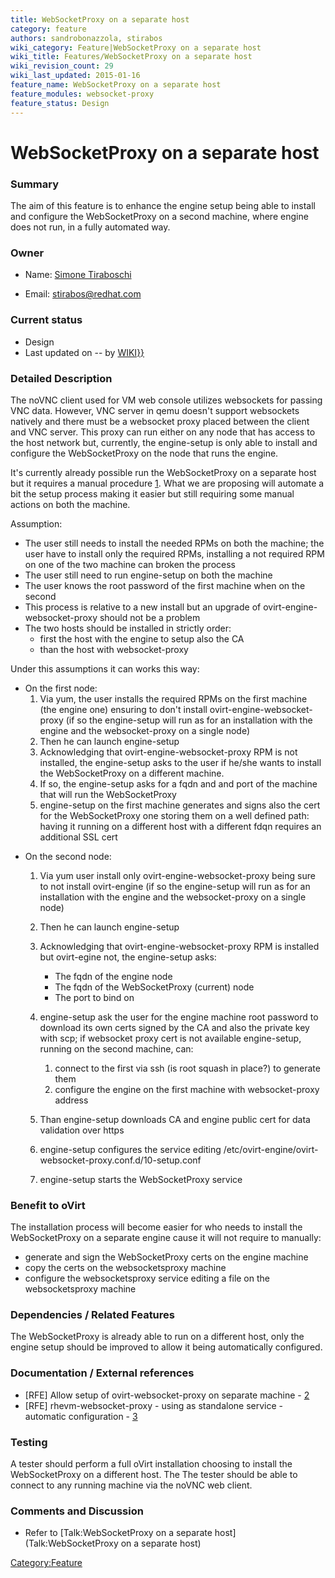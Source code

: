 ```yaml
---
title: WebSocketProxy on a separate host
category: feature
authors: sandrobonazzola, stirabos
wiki_category: Feature|WebSocketProxy on a separate host
wiki_title: Features/WebSocketProxy on a separate host
wiki_revision_count: 29
wiki_last_updated: 2015-01-16
feature_name: WebSocketProxy on a separate host
feature_modules: websocket-proxy
feature_status: Design
---
```


# WebSocketProxy on a separate host

### Summary

The aim of this feature is to enhance the engine setup being able to install and configure the WebSocketProxy on a second machine, where engine does not run, in a fully automated way.

### Owner

*   Name: [ Simone Tiraboschi](User:stirabos)

<!-- -->

*   Email: <stirabos@redhat.com>

### Current status

*   Design
*   Last updated on -- by [ WIKI}}](User:{{urlencode:{{REVISIONUSER}})

### Detailed Description

The noVNC client used for VM web console utilizes websockets for passing VNC data. However, VNC server in qemu doesn't support websockets natively and there must be a websocket proxy placed between the client and VNC server. This proxy can run either on any node that has access to the host network but, currently, the engine-setup is only able to install and configure the WebSocketProxy on the node that runs the engine.

It's currently already possible run the WebSocketProxy on a separate host but it requires a manual procedure [1](http://www.ovirt.org/Features/noVNC_console#Setup_Websocket_Proxy_on_a_Separate_Machine). What we are proposing will automate a bit the setup process making it easier but still requiring some manual actions on both the machine.

Assumption:

*   The user still needs to install the needed RPMs on both the machine; the user have to install only the required RPMs, installing a not required RPM on one of the two machine can broken the process
*   The user still need to run engine-setup on both the machine
*   The user knows the root password of the first machine when on the second
*   This process is relative to a new install but an upgrade of ovirt-engine-websocket-proxy should not be a problem
*   The two hosts should be installed in strictly order:
    -   first the host with the engine to setup also the CA
    -   than the host with websocket-proxy

Under this assumptions it can works this way:

*   On the first node:
    1.  Via yum, the user installs the required RPMs on the first machine (the engine one) ensuring to don't install ovirt-engine-websocket-proxy (if so the engine-setup will run as for an installation with the engine and the websocket-proxy on a single node)
    2.  Then he can launch engine-setup
    3.  Acknowledging that ovirt-engine-websocket-proxy RPM is not installed, the engine-setup asks to the user if he/she wants to install the WebSocketProxy on a different machine.
    4.  If so, the engine-setup asks for a fqdn and and port of the machine that will run the WebSocketProxy
    5.  engine-setup on the first machine generates and signs also the cert for the WebSocketProxy one storing them on a well defined path: having it running on a different host with a different fdqn requires an additional SSL cert

<!-- -->

*   On the second node:
    1.  Via yum user install only ovirt-engine-websocket-proxy being sure to not install ovirt-engine (if so the engine-setup will run as for an installation with the engine and the websocket-proxy on a single node)
    2.  Then he can launch engine-setup
    3.  Acknowledging that ovirt-engine-websocket-proxy RPM is installed but ovirt-egine not, the engine-setup asks:
        -   The fqdn of the engine node
        -   The fqdn of the WebSocketProxy (current) node
        -   The port to bind on

    4.  engine-setup ask the user for the engine machine root password to download its own certs signed by the CA and also the private key with scp; if websocket proxy cert is not available engine-setup, running on the second machine, can:
        1.  connect to the first via ssh (is root squash in place?) to generate them
        2.  configure the engine on the first machine with websocket-proxy address

    5.  Than engine-setup downloads CA and engine public cert for data validation over https
    6.  engine-setup configures the service editing /etc/ovirt-engine/ovirt-websocket-proxy.conf.d/10-setup.conf
    7.  engine-setup starts the WebSocketProxy service

### Benefit to oVirt

The installation process will become easier for who needs to install the WebSocketProxy on a separate engine cause it will not require to manually:

*   generate and sign the WebSocketProxy certs on the engine machine
*   copy the certs on the websocketsproxy machine
*   configure the websocketsproxy service editing a file on the websocketsproxy machine

### Dependencies / Related Features

The WebSocketProxy is already able to run on a different host, only the engine setup should be improved to allow it being automatically configured.

### Documentation / External references

*   [RFE] Allow setup of ovirt-websocket-proxy on separate machine - [2](https://bugzilla.redhat.com/show_bug.cgi?id=1080992)
*   [RFE] rhevm-websocket-proxy - using as standalone service - automatic configuration - [3](https://bugzilla.redhat.com/show_bug.cgi?id=985945)

### Testing

A tester should perform a full oVirt installation choosing to install the WebSocketProxy on a different host. The The tester should be able to connect to any running machine via the noVNC web client.

### Comments and Discussion

*   Refer to [Talk:WebSocketProxy on a separate host](Talk:WebSocketProxy on a separate host)

<Category:Feature>
